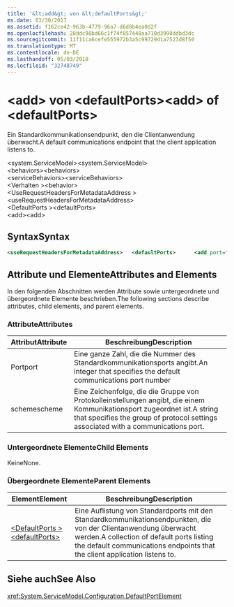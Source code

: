 ```yaml
---
title: '&lt;add&gt; von &lt;defaultPorts&gt;'
ms.date: 03/30/2017
ms.assetid: f162ce42-963b-4779-96a7-d6d8b4ea0d2f
ms.openlocfilehash: 28ddc98bd66c1f74f857448aa710d3998ddbd3dc
ms.sourcegitcommit: 11f11ca6cefe555972b3a5c99729d1a7523d8f50
ms.translationtype: MT
ms.contentlocale: de-DE
ms.lasthandoff: 05/03/2018
ms.locfileid: "32748749"
---
```

# <a name="ltaddgt-of-ltdefaultportsgt"></a><span data-ttu-id="306c0-102">&lt;add&gt; von &lt;defaultPorts&gt;</span><span class="sxs-lookup"><span data-stu-id="306c0-102">&lt;add&gt; of &lt;defaultPorts&gt;</span></span>
<span data-ttu-id="306c0-103">Ein Standardkommunikationsendpunkt, den die Clientanwendung überwacht.</span><span class="sxs-lookup"><span data-stu-id="306c0-103">A default communications endpoint that the client application listens to.</span></span>  
  
 <span data-ttu-id="306c0-104">\<system.ServiceModel></span><span class="sxs-lookup"><span data-stu-id="306c0-104">\<system.ServiceModel></span></span>  
<span data-ttu-id="306c0-105">\<behaviors></span><span class="sxs-lookup"><span data-stu-id="306c0-105">\<behaviors></span></span>  
<span data-ttu-id="306c0-106">\<serviceBehaviors></span><span class="sxs-lookup"><span data-stu-id="306c0-106">\<serviceBehaviors></span></span>  
<span data-ttu-id="306c0-107">\<Verhalten ></span><span class="sxs-lookup"><span data-stu-id="306c0-107">\<behavior></span></span>  
<span data-ttu-id="306c0-108">\<UseRequestHeadersForMetadataAddress ></span><span class="sxs-lookup"><span data-stu-id="306c0-108">\<useRequestHeadersForMetadataAddress></span></span>  
<span data-ttu-id="306c0-109">\<DefaultPorts ></span><span class="sxs-lookup"><span data-stu-id="306c0-109">\<defaultPorts></span></span>  
<span data-ttu-id="306c0-110">\<add></span><span class="sxs-lookup"><span data-stu-id="306c0-110">\<add></span></span>  
  
## <a name="syntax"></a><span data-ttu-id="306c0-111">Syntax</span><span class="sxs-lookup"><span data-stu-id="306c0-111">Syntax</span></span>  
  
```xml  
<useRequestHeadersForMetadataAddress>   <defaultPorts>      <add port="Integer" scheme="String" />   </defaultPorts></useRequestHeadersForMetadataAddress>  
```  
  
## <a name="attributes-and-elements"></a><span data-ttu-id="306c0-112">Attribute und Elemente</span><span class="sxs-lookup"><span data-stu-id="306c0-112">Attributes and Elements</span></span>  
 <span data-ttu-id="306c0-113">In den folgenden Abschnitten werden Attribute sowie untergeordnete und übergeordnete Elemente beschrieben.</span><span class="sxs-lookup"><span data-stu-id="306c0-113">The following sections describe attributes, child elements, and parent elements.</span></span>  
  
### <a name="attributes"></a><span data-ttu-id="306c0-114">Attribute</span><span class="sxs-lookup"><span data-stu-id="306c0-114">Attributes</span></span>  
  
|<span data-ttu-id="306c0-115">Attribut</span><span class="sxs-lookup"><span data-stu-id="306c0-115">Attribute</span></span>|<span data-ttu-id="306c0-116">Beschreibung</span><span class="sxs-lookup"><span data-stu-id="306c0-116">Description</span></span>|  
|---------------|-----------------|  
|<span data-ttu-id="306c0-117">Port</span><span class="sxs-lookup"><span data-stu-id="306c0-117">port</span></span>|<span data-ttu-id="306c0-118">Eine ganze Zahl, die die Nummer des Standardkommunikationsports angibt.</span><span class="sxs-lookup"><span data-stu-id="306c0-118">An integer that specifies the default communications port number</span></span>|  
|<span data-ttu-id="306c0-119">scheme</span><span class="sxs-lookup"><span data-stu-id="306c0-119">scheme</span></span>|<span data-ttu-id="306c0-120">Eine Zeichenfolge, die die Gruppe von Protokolleinstellungen angibt, die einem Kommunikationsport zugeordnet ist.</span><span class="sxs-lookup"><span data-stu-id="306c0-120">A string that specifies the group of protocol settings associated with a communications port.</span></span>|  
  
### <a name="child-elements"></a><span data-ttu-id="306c0-121">Untergeordnete Elemente</span><span class="sxs-lookup"><span data-stu-id="306c0-121">Child Elements</span></span>  
 <span data-ttu-id="306c0-122">Keine</span><span class="sxs-lookup"><span data-stu-id="306c0-122">None.</span></span>  
  
### <a name="parent-elements"></a><span data-ttu-id="306c0-123">Übergeordnete Elemente</span><span class="sxs-lookup"><span data-stu-id="306c0-123">Parent Elements</span></span>  
  
|<span data-ttu-id="306c0-124">Element</span><span class="sxs-lookup"><span data-stu-id="306c0-124">Element</span></span>|<span data-ttu-id="306c0-125">Beschreibung</span><span class="sxs-lookup"><span data-stu-id="306c0-125">Description</span></span>|  
|-------------|-----------------|  
|[<span data-ttu-id="306c0-126">\<DefaultPorts ></span><span class="sxs-lookup"><span data-stu-id="306c0-126">\<defaultPorts></span></span>](../../../../../docs/framework/configure-apps/file-schema/wcf/defaultports.md)|<span data-ttu-id="306c0-127">Eine Auflistung von Standardports mit den Standardkommunikationsendpunkten, die von der Clientanwendung überwacht werden.</span><span class="sxs-lookup"><span data-stu-id="306c0-127">A collection of default ports listing the default communications endpoints that the client application listens to.</span></span>|  
  
## <a name="see-also"></a><span data-ttu-id="306c0-128">Siehe auch</span><span class="sxs-lookup"><span data-stu-id="306c0-128">See Also</span></span>  
 <xref:System.ServiceModel.Configuration.DefaultPortElement>
